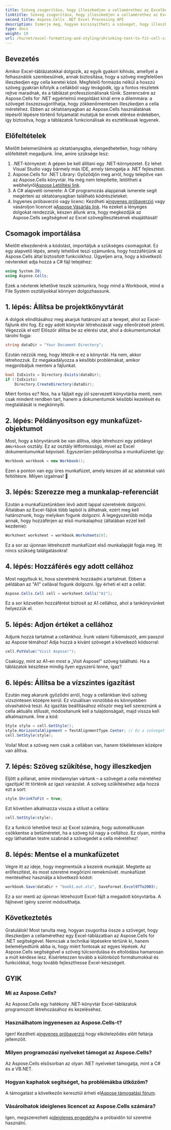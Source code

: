 ```yaml
---
title: Szöveg zsugorítása, hogy illeszkedjen a cellamérethez az Excelben
linktitle: Szöveg zsugorítása, hogy illeszkedjen a cellamérethez az Excelben
second_title: Aspose.Cells .NET Excel Processing API
description: Ismerje meg, hogyan kicsinyítheti a szöveget, hogy illeszkedjen a cellamérethez az Excelben az Aspose.Cells for .NET segítségével. Lépésről lépésre bemutató oktatóanyag. Kezdje el optimalizálni a táblázatait.
type: docs
weight: 19
url: /hu/net/excel-formatting-and-styling/shrinking-text-to-fit-cell-size/
---
```

## Bevezetés
Amikor Excel-táblázatokkal dolgozik, az egyik gyakori kihívás, amellyel a felhasználók szembesülnek, annak biztosítása, hogy a szöveg megfelelően illeszkedjen egy cella keretei közé. Megfelelő formázás nélkül a hosszú szöveg gyakran kifolyik a cellákból vagy levágódik, így a fontos részletek rejtve maradnak, és a táblázat professzionálisnak tűnik. Szerencsére az Aspose.Cells for .NET egyértelmű megoldást kínál erre a dilemmára: a szöveget összezsugoríthatja, hogy zökkenőmentesen illeszkedjen a cella méretéhez. Ebben az oktatóanyagban az Aspose.Cells használatának lépésről lépésre történő folyamatát mutatjuk be ennek elérése érdekében, így biztosítva, hogy a táblázatok funkcionálisak és esztétikusak legyenek. 
## Előfeltételek
Mielőtt belemerülnénk az oktatóanyagba, elengedhetetlen, hogy néhány előfeltételt megadjunk. Íme, amire szüksége lesz:
1. .NET-környezet: A gépen be kell állítani egy .NET-környezetet. Ez lehet Visual Studio vagy bármely más IDE, amely támogatja a .NET fejlesztést.
2.  Aspose.Cells for .NET Library: Győződjön meg arról, hogy telepítve van az Aspose.Cells könyvtár. Ha még nem telepítette, letöltheti a webhelyről[Aspose Letöltési link](https://releases.aspose.com/cells/net/).
3. A C# alapvető ismerete: A C# programozás alapjainak ismerete segít megérteni az oktatóanyagban található kódrészleteket.
4.  Ingyenes próbaverzió vagy licenc: Kezdheti a[ingyenes próbaverzió](https://releases.aspose.com/) vagy vásároljon licencet a[Aspose Vásárlás link](https://purchase.aspose.com/buy).
Ha ezeket a lényeges dolgokat rendezzük, készen állunk arra, hogy megkezdjük az Aspose.Cells segítségével az Excel szövegillesztésének elsajátítását!
## Csomagok importálása
Mielőtt elkezdenénk a kódolást, importáljuk a szükséges csomagokat. Ez egy alapvető lépés, amely lehetővé teszi számunkra, hogy hozzáférjünk az Aspose.Cells által biztosított funkciókhoz. Ügyeljen arra, hogy a következő névtereket adja hozzá a C# fájl tetejéhez:
```csharp
using System.IO;
using Aspose.Cells;
```
Ezek a névterek lehetővé teszik számunkra, hogy mind a Workbook, mind a File System osztályokkal könnyen dolgozhassunk.
## 1. lépés: Állítsa be projektkönyvtárát
A dolgok elindításához meg akarjuk határozni azt a terepet, ahol az Excel-fájlunk élni fog. Ez egy adott könyvtár létrehozását vagy ellenőrzését jelenti. Végezzük el ezt!
Először állítsa be az elérési utat, ahol a dokumentumokat tárolni fogja:
```csharp
string dataDir = "Your Document Directory";
```
Ezután nézzük meg, hogy létezik-e ez a könyvtár. Ha nem, akkor létrehozzuk. Ez megakadályozza a későbbi problémákat, amikor megpróbáljuk menteni a fájlunkat.
```csharp
bool IsExists = Directory.Exists(dataDir);
if (!IsExists)
    Directory.CreateDirectory(dataDir);
```
Miért fontos ez? Nos, ha a fájljait egy jól szervezett könyvtárba menti, nem csak mindent rendben tart, hanem a dokumentumok későbbi kezelését és megtalálását is megkönnyíti.
## 2. lépés: Példányosítson egy munkafüzet-objektumot
 Most, hogy a könyvtárunk be van állítva, ideje létrehozni egy példányt a`Workbook` osztály. Ez az osztály létfontosságú, mivel az Excel dokumentumunkat képviseli.
Egyszerűen példányosítsa a munkafüzetet így:
```csharp
Workbook workbook = new Workbook();
```
Ezen a ponton van egy üres munkafüzet, amely készen áll az adatokkal való feltöltésre. Milyen izgalmas! 🎉
## 3. lépés: Szerezze meg a munkalap-referenciát
Ezután a munkafüzetünkben lévő adott lappal szeretnénk dolgozni. Általában az Excel-fájlok több lapból is állhatnak, ezért meg kell határoznunk, hogy melyiken fogunk dolgozni.
A legegyszerűbb módja annak, hogy hozzáférjen az első munkalaphoz (általában ezzel kell kezdenie):
```csharp
Worksheet worksheet = workbook.Worksheets[0];
```
Ez a sor az újonnan létrehozott munkafüzet első munkalapját fogja meg. Itt nincs szükség találgatásokra!
## 4. lépés: Hozzáférés egy adott cellához
Most nagyítsuk ki, hova szeretnénk hozzáadni a tartalmat. Ebben a példában az "A1" cellával fogunk dolgozni.
Így érheti el ezt a cellát:
```csharp
Aspose.Cells.Cell cell = worksheet.Cells["A1"];
```
Ez a sor közvetlen hozzáférést biztosít az A1 cellához, ahol a tankönyvünket helyezzük el.
## 5. lépés: Adjon értéket a cellához
Adjunk hozzá tartalmat a cellánkhoz. Írunk valami fülbemászót, ami passzol az Aspose témához!
Adja hozzá a kívánt szöveget a következő kódsorral:
```csharp
cell.PutValue("Visit Aspose!");
```
Csakúgy, mint az A1-en most a „Visit Aspose!” szöveg található. Ha a táblázatok készítése mindig ilyen egyszerű lenne, igaz?
## 6. lépés: Állítsa be a vízszintes igazítást
Ezután meg akarunk győződni arról, hogy a cellánkban lévő szöveg vízszintesen középre kerül. Ez vizuálisan vonzóbbá és könnyebben olvashatóvá teszi.
Az igazítás beállításához először meg kell szereznünk a cella aktuális stílusát, módosítanunk kell a tulajdonságait, majd vissza kell alkalmaznunk. Íme a kód:
```csharp
Style style = cell.GetStyle();
style.HorizontalAlignment = TextAlignmentType.Center; // Ez a szöveget középre igazítja
cell.SetStyle(style);
```
Voila! Most a szöveg nem csak a cellában van, hanem tökéletesen középre van állítva.
## 7. lépés: Szöveg szűkítése, hogy illeszkedjen
Eljött a pillanat, amire mindannyian vártunk – a szöveget a cella méretéhez igazítjuk! Itt történik az igazi varázslat.
A szöveg szűkítéséhez adja hozzá ezt a sort:
```csharp
style.ShrinkToFit = true;
```
Ezt követően alkalmazza vissza a stílust a cellára:
```csharp
cell.SetStyle(style);
```
Ez a funkció lehetővé teszi az Excel számára, hogy automatikusan csökkentse a betűméretet, ha a szöveg túl nagy a cellához. Ez olyan, mintha egy láthatatlan testre szabnád a szövegedet a cella méretéhez!
## 8. lépés: Mentse el a munkafüzetet
Végre itt az ideje, hogy megmentsük a kezeink munkáját. Megtette az erőfeszítést, és most szeretné megőrizni remekművét.
munkafüzet mentéséhez használja a következő kódot:
```csharp
workbook.Save(dataDir + "book1.out.xls", SaveFormat.Excel97To2003);
```
Ez a sor menti az újonnan létrehozott Excel-fájlt a megadott könyvtárba. A fájlnevet igény szerint módosíthatja.
## Következtetés
Gratulálok! Most tanulta meg, hogyan zsugorítsa össze a szöveget, hogy illeszkedjen a cellamérethez egy Excel-táblázatban az Aspose.Cells for .NET segítségével. Nemcsak a technikai lépésekre tértünk ki, hanem belemélyedtünk abba is, hogy miért fontosak az egyes lépések. Az Aspose.Cells segítségével a szöveg túlcsordulása és eltolódása hamarosan a múlt kérdése lesz. Kísérletezzen tovább a különböző formátumokkal és funkciókkal, hogy tovább fejleszthesse Excel-készségeit.
## GYIK
### Mi az Aspose.Cells?  
Az Aspose.Cells egy hatékony .NET-könyvtár Excel-táblázatok programozott létrehozásához és kezeléséhez.
### Használhatom ingyenesen az Aspose.Cells-t?  
 Igen! Kezdheti a[ingyenes próbaverzió](https://releases.aspose.com/) hogy elköteleződés előtt feltárja jellemzőit.
### Milyen programozási nyelveket támogat az Aspose.Cells?  
Az Aspose.Cells elsősorban az olyan .NET nyelveket támogatja, mint a C# és a VB.NET.
### Hogyan kaphatok segítséget, ha problémákba ütközöm?  
 A támogatást a következőn keresztül érheti el[Aspose támogatási fórum](https://forum.aspose.com/c/cells/9).
### Vásárolhatok ideiglenes licencet az Aspose.Cells számára?  
 Igen, megszerezheti a[ideiglenes engedély](https://purchase.aspose.com/temporary-license/)ha a próbaidőn túl szeretné használni.